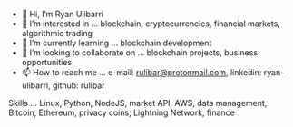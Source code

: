 - 👋 Hi, I’m Ryan Ulibarri
- 👀 I’m interested in ... blockchain, cryptocurrencies, financial markets, algorithmic trading
- 🌱 I’m currently learning ... blockchain development
- 💞️ I’m looking to collaborate on ... blockchain projects, business opportunities
- 📫 How to reach me ... e-mail: rulibar@protonmail.com, linkedin: ryan-ulibarri, github: rulibar

Skills ... Linux, Python, NodeJS, market API, AWS, data management, Bitcoin, Ethereum, privacy coins, Lightning Network, finance

<!---
rulibar/rulibar is a ✨ special ✨ repository because its `README.md` (this file) appears on your GitHub profile.
You can click the Preview link to take a look at your changes.
--->
